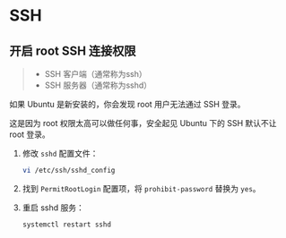 # SSH

## 开启 root SSH 连接权限

> - SSH 客户端（通常称为ssh）
> - SSH 服务器（通常称为sshd）

如果 Ubuntu 是新安装的，你会发现 root 用户无法通过 SSH 登录。

这是因为 root 权限太高可以做任何事，安全起见 Ubuntu 下的 SSH 默认不让 root 登录。

1. 修改 `sshd` 配置文件：

    ```sh
    vi /etc/ssh/sshd_config
    ```

2. 找到 `PermitRootLogin` 配置项，将 `prohibit-password` 替换为 `yes`。
3. 重启 sshd 服务：

    ```sh
    systemctl restart sshd
    ```
